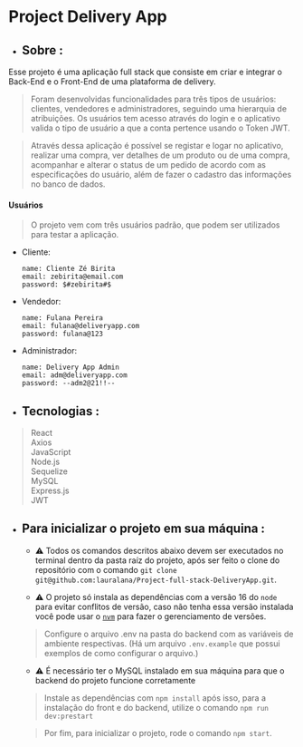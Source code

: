# Project Delivery App

- ## Sobre :
Esse projeto é uma aplicação full stack que consiste em criar e integrar o Back-End e o Front-End de uma plataforma de delivery. 

>Foram desenvolvidas funcionalidades para três tipos de usuários: clientes, vendedores e administradores, seguindo uma hierarquia de atribuições. Os usuários tem acesso através do login e o aplicativo valida o tipo de usuário a que a conta pertence usando o Token JWT.

>Através dessa aplicação é possível se registar e logar no aplicativo, realizar uma compra, ver detalhes de um produto ou de uma compra, acompanhar e alterar o status de um pedido de acordo com as especificações do usuário, além de fazer o cadastro das informações no banco de dados.

#### Usuários
>O projeto vem com três usuários padrão, que podem ser utilizados para testar a aplicação.

- Cliente:
  ```
  name: Cliente Zé Birita
  email: zebirita@email.com
  password: $#zebirita#$
  ```

- Vendedor:
  ```
  name: Fulana Pereira
  email: fulana@deliveryapp.com
  password: fulana@123
  ```

- Administrador:
  ```
  name: Delivery App Admin
  email: adm@deliveryapp.com
  password: --adm2@21!!--

- ## Tecnologias :
>React <br>
>Axios <br>
>JavaScript <br>
>Node.js <br>
>Sequelize <br>
>MySQL <br>
>Express.js <br>
>JWT <br>

- ## Para inicializar o projeto em sua máquina :

  - ⚠️ Todos os comandos descritos abaixo devem ser executados no terminal dentro da pasta raíz do projeto, após ser feito o clone do repositório com o comando `git clone git@github.com:lauralana/Project-full-stack-DeliveryApp.git`.

  - ⚠️ O projeto só instala as dependências com a versão 16 do `node` para evitar conflitos de versão, caso não tenha essa versão instalada você pode usar o [`nvm`](https://github.com/nvm-sh/nvm#installing-and-updating) para fazer o gerenciamento de versões.

  > Configure o arquivo .env na pasta do backend com as variáveis de ambiente respectivas. (Há um arquivo `.env.example` que possui exemplos de como configurar o arquivo.)
  - ⚠️ É necessário ter o MySQL instalado em sua máquina para que o backend do projeto funcione corretamente

  > Instale as dependências com `npm install`
  >  após isso, para a instalação do front e do backend, utilize o comando `npm run dev:prestart`

  > Por fim, para inicializar o projeto, rode o comando `npm start`.

